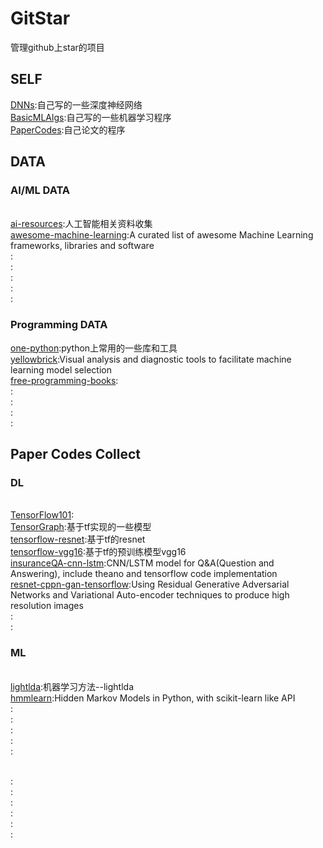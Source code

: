 <!--
@Author: JavenLau
@Date:   08-24-17
@Email:  javenlau@hotmail.com
@Last modified by:   JavenLau
@Last modified time: 08-24-17
-->

# GitStar
管理github上star的项目

## SELF
[DNNs](https://github.com/JavenLau/DNNs):自己写的一些深度神经网络
<br>[BasicMLAlgs](https://github.com/JavenLau/BasicMLAlgs):自己写的一些机器学习程序
<br>[PaperCodes](https://github.com/JavenLau/PaperCodes):自己论文的程序

## DATA
### AI/ML DATA
<br>[ai-resources](https://github.com/memo/ai-resources):人工智能相关资料收集
<br>[awesome-machine-learning](https://github.com/josephmisiti/awesome-machine-learning):A curated list of awesome Machine Learning frameworks, libraries and software
<br>[]():
<br>[]():
<br>[]():
<br>[]():
<br>[]():

### Programming DATA
[one-python](https://github.com/geekan/one-python):python上常用的一些库和工具
<br>[yellowbrick](https://github.com/DistrictDataLabs/yellowbrick):Visual analysis and diagnostic tools to facilitate machine learning model selection
<br>[free-programming-books](https://github.com/EbookFoundation/free-programming-books):
<br>[]():
<br>[]():
<br>[]():
<br>[]():

## Paper Codes Collect
### DL
<br>[TensorFlow101](https://github.com/nihit/TensorFlow101):
<br>[TensorGraph](https://github.com/hycis/TensorGraph):基于tf实现的一些模型
<br>[tensorflow-resnet](https://github.com/ry/tensorflow-resnet):基于tf的resnet
<br>[tensorflow-vgg16](https://github.com/ry/tensorflow-vgg16):基于tf的预训练模型vgg16
<br>[insuranceQA-cnn-lstm](https://github.com/white127/insuranceQA-cnn-lstm):CNN/LSTM model for Q&A(Question and Answering), include theano and tensorflow code implementation
<br>[resnet-cppn-gan-tensorflow](https://github.com/hardmaru/resnet-cppn-gan-tensorflow):Using Residual Generative Adversarial Networks and Variational Auto-encoder techniques to produce high resolution images
<br>[]():
<br>[]():

### ML
<br>[lightlda](https://github.com/da03/lightlda):机器学习方法--lightlda
<br>[hmmlearn](https://github.com/hmmlearn/hmmlearn):Hidden Markov Models in Python, with scikit-learn like API
<br>[]():
<br>[]():
<br>[]():
<br>[]():
<br>[]():




<br>[]():
<br>[]():
<br>[]():
<br>[]():
<br>[]():
<br>[]():











